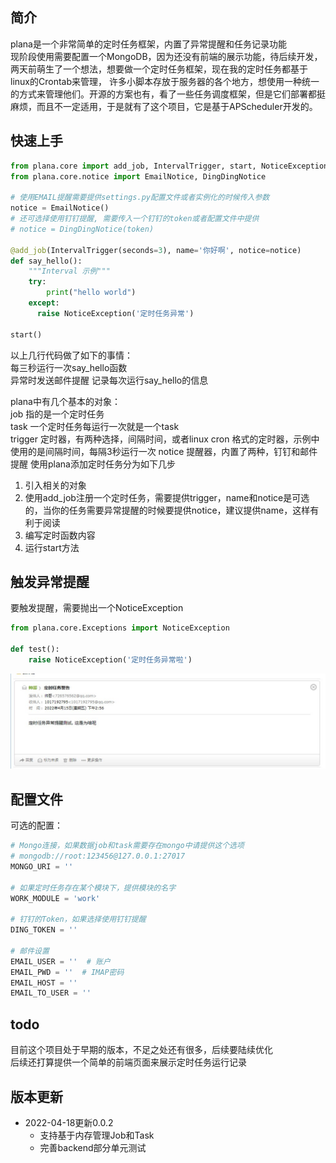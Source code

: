 ## 简介
plana是一个非常简单的定时任务框架，内置了异常提醒和任务记录功能 \
现阶段使用需要配置一个MongoDB，因为还没有前端的展示功能，待后续开发，两天前萌生了一个想法，想要做一个定时任务框架，现在我的定时任务都基于linux的Crontab来管理，
许多小脚本存放于服务器的各个地方，想使用一种统一的方式来管理他们。开源的方案也有，看了一些任务调度框架，但是它们部署都挺麻烦，而且不一定适用，于是就有了这个项目，它是基于APScheduler开发的。

## 快速上手
```python
from plana.core import add_job, IntervalTrigger, start, NoticeException
from plana.core.notice import EmailNotice, DingDingNotice

# 使用EMAIL提醒需要提供settings.py配置文件或者实例化的时候传入参数
notice = EmailNotice()
# 还可选择使用钉钉提醒, 需要传入一个钉钉的token或者配置文件中提供
# notice = DingDingNotice(token)

@add_job(IntervalTrigger(seconds=3), name='你好啊', notice=notice)
def say_hello():
    """Interval 示例"""
    try:
        print("hello world")
    except:
      raise NoticeException('定时任务异常')

start()
```
以上几行代码做了如下的事情：  
每三秒运行一次say_hello函数  
异常时发送邮件提醒
记录每次运行say_hello的信息

plana中有几个基本的对象：  
job 指的是一个定时任务  
task 一个定时任务每运行一次就是一个task  
trigger 定时器，有两种选择，间隔时间，或者linux cron 格式的定时器，示例中使用的是间隔时间，每隔3秒运行一次
notice 提醒器，内置了两种，钉钉和邮件提醒
使用plana添加定时任务分为如下几步
1. 引入相关的对象
2. 使用add_job注册一个定时任务，需要提供trigger，name和notice是可选的，当你的任务需要异常提醒的时候要提供notice，建议提供name，这样有利于阅读
3. 编写定时函数内容
4. 运行start方法

## 触发异常提醒
要触发提醒，需要抛出一个NoticeException
```python
from plana.core.Exceptions import NoticeException

def test():
    raise NoticeException('定时任务异常啦')
```

![](./static/emailnotice.jpg)

## 配置文件
可选的配置：
```python
# Mongo连接，如果数据job和task需要存在mongo中请提供这个选项
# mongodb://root:123456@127.0.0.1:27017
MONGO_URI = ''

# 如果定时任务存在某个模块下，提供模块的名字
WORK_MODULE = 'work'

# 钉钉的Token，如果选择使用钉钉提醒
DING_TOKEN = ''

# 邮件设置
EMAIL_USER = ''  # 账户
EMAIL_PWD = ''  # IMAP密码
EMAIL_HOST = ''
EMAIL_TO_USER = ''
```

## todo
目前这个项目处于早期的版本，不足之处还有很多，后续要陆续优化 \
后续还打算提供一个简单的前端页面来展示定时任务运行记录


## 版本更新
- 2022-04-18更新0.0.2
  - 支持基于内存管理Job和Task
  - 完善backend部分单元测试
